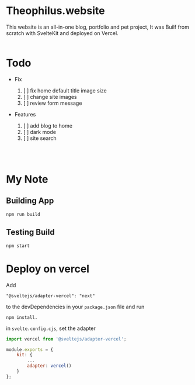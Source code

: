 # Theophilus.website
This website is an all-in-one blog, portfolio and pet project, It was Builf from scratch with SvelteKit and deployed on Vercel.
<br>
<br>

# Todo

* Fix
	1. [ ] fix home default title image size
	1. [ ] change site images
	1. [ ] review form message

* Features
	1. [ ] add blog to home
	1. [ ] dark mode
	1. [ ] site search

<br>
<br>

# My Note

## Building App

```npm
npm run build
```

## Testing Build

```npm
npm start
```

# Deploy on vercel

Add

```
"@sveltejs/adapter-vercel": "next"
```

to the devDependencies in your `package.json` file and run

```
npm install.
```

in `svelte.config.cjs`, set the adapter

```javascript
import vercel from '@sveltejs/adapter-vercel';

module.exports = {
	kit: {
		...
		adapter: vercel()
	}
};
```
